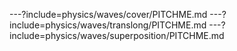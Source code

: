 ---?include=physics/waves/cover/PITCHME.md
---?include=physics/waves/translong/PITCHME.md
---?include=physics/waves/superposition/PITCHME.md
